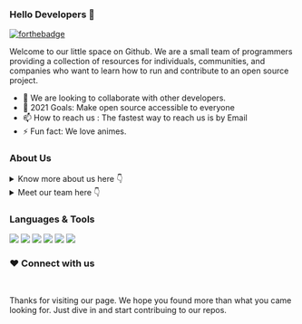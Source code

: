 ### Hello Developers 👋

[![forthebadge](https://forthebadge.com/images/badges/open-source.svg)](https://forthebadge.com)

Welcome to our little space on Github. We are a small team of programmers providing a collection of resources for individuals, communities, and companies who want to learn how to run and contribute to an open source project.

- 👯 We are looking to collaborate with other developers.
- 🥅 2021 Goals: Make open source accessible to everyone
- 📫 How to reach us : The fastest way to reach us is by Email
- ⚡ Fun fact: We love animes.

### About Us

<details>
	<summary>Know more about us here 👇 </summary>
  <br/>
  Open Source Guides were created and are curated by us - a small team of pogrammers, along with input from outside community reviewers & Coders. One reason we started this project is because we felt that there weren't enough resources for people creating open source projects.

  Our goal is to aggregate community best practices, and bringing open source coding accessible to every coder. 
</details>

<details>
	<summary>Meet our team here 👇 </summary>

  * **[@ashish][1]**
  * **[@flyer6][2]**
  * **[@hingu167][3]**
  * **[@Jenish][4]**
  * **[@Prajjwal Pathak][5]**
  
  [1]:(https://github.com/code-withAshish)
  [2]:(https://github.com/Flyer6)
  [3]:(https://github.com/hingu167)
  [4]:(https://github.com/jenishjk)
  [5]:(https://github.com/pyguru123)
</details>

### Languages & Tools

<img src="https://img.shields.io/badge/javascript%20-%23323330.svg?&style=for-the-badge&logo=javascript&logoColor=%23F7DF1E"/> <img src="https://img.shields.io/badge/python%20-%2314354C.svg?&style=for-the-badge&logo=python&logoColor=white"/> <img src="https://img.shields.io/badge/c%20-%2300599C.svg?&style=for-the-badge&logo=c&logoColor=white"/> <img src="https://img.shields.io/badge/c++%20-%2300599C.svg?&style=for-the-badge&logo=c%2B%2B&ogoColor=white"/> <img src="https://img.shields.io/badge/java-%23ED8B00.svg?&style=for-the-badge&logo=java&logoColor=white"/> <img src="https://img.shields.io/badge/Jupyter%20-%23F37626.svg?&style=for-the-badge&logo=Jupyter&logoColor=white" />

### ❤️ Connect with us

<br/>


Thanks for visiting our page. We hope you found more than what you came looking for. Just dive in and start contribuing to our repos.
